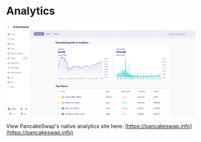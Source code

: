 # Analytics



![](../../.gitbook/assets/image%20%289%29%20%281%29.png)

View PancakeSwap's native analytics site here: [https://pancakeswap.info](https://pancakeswap.info)



